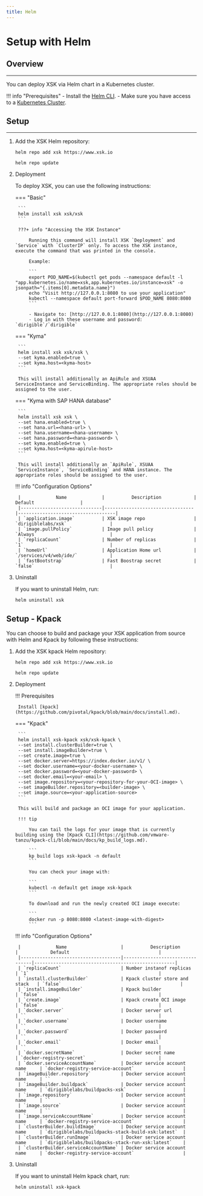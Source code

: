 ```yaml
---
title: Helm
---
```


Setup with Helm
===

## Overview
---

You can deploy XSK via Helm chart in a Kubernetes cluster.

!!! info "Prerequisites"
    - Install the [Helm CLI](https://helm.sh/docs/intro/install/#helm).
    - Make sure you have access to a [Kubernetes Cluster](https://kubernetes.io/docs/setup/).

## Setup
---

1. Add the XSK Helm repository:

    ```
    helm repo add xsk https://www.xsk.io

    helm repo update
    ```

1. Deployment

    To deploy XSK, you can use the following instructions:


    === "Basic"

        ```
        helm install xsk xsk/xsk
        ```

        ???+ info "Accessing the XSK Instance"
            
            Running this command will install XSK `Deployment` and `Service` with `ClusterIP` only. To access the XSK instance, execute the command that was printed in the console.

            Example:

            ```
            export POD_NAME=$(kubectl get pods --namespace default -l "app.kubernetes.io/name=xsk,app.kubernetes.io/instance=xsk" -o jsonpath="{.items[0].metadata.name}")
            echo "Visit http://127.0.0.1:8080 to use your application"
            kubectl --namespace default port-forward $POD_NAME 8080:8080    
            ```

            - Navigate to: [http://127.0.0.1:8080](http://127.0.0.1:8080)
            - Log in with these username and password: `dirigible`/`dirigible`

    === "Kyma"

        ```
        helm install xsk xsk/xsk \
        --set kyma.enabled=true \
        --set kyma.host=<kyma-host>
        ```

        This will install additionally an ApiRule and XSUAA ServiceInstance and ServiceBinding. The appropriate roles should be assigned to the user.

    === "Kyma with SAP HANA database"

        ```
        helm install xsk xsk \
        --set hana.enabled=true \
        --set hana.url=<hana-url> \
        --set hana.username=<hana-username> \
        --set hana.password=<hana-password> \
        --set kyma.enabled=true \
        --set kyma.host=<kyma-apirule-host>
        ```

        This will install additionally an `ApiRule`, XSUAA `ServiceInstance`, `ServiceBinding` and HANA instance. The appropriate roles should be assigned to the user.

    !!! info "Configuration Options"
        
        |             Name             |          Description            |            Default                 |
        |------------------------------|---------------------------------|------------------------------------|
        | `application.image`          | XSK image repo                  | `dirigiblelabs/xsk`                |
        | `image.pullPolicy`           | Image pull policy               | `Always`                           |
        | `replicaCount`               | Number of replicas              | `1`                                |
        | `homeUrl`                    | Application Home url            | `/services/v4/web/ide/`            |
        | `fastBootstrap`              | Fast Boostrap secret            | `false`                            |

1. Uninstall

    If you want to uninstall Helm, run:

    ```
    helm uninstall xsk
    ```

## Setup - Kpack

You can choose to build and package your XSK application from source with Helm and Kpack by following these instructions:

1. Add the XSK kpack Helm repository:

    ```
    helm repo add xsk https://www.xsk.io

    helm repo update
    ```

1. Deployment

    !!! Prerequisites

        Install [kpack](https://github.com/pivotal/kpack/blob/main/docs/install.md).
    
    === "Kpack"

        ```
        helm install xsk-kpack xsk/xsk-kpack \
        --set install.clusterBuilder=true \
        --set install.imageBuilder=true \
        --set create.image=true \
        --set docker.server=https://index.docker.io/v1/ \
        --set docker.username=<your-docker-username> \
        --set docker.password=<your-docker-password> \
        --set docker.email=<your-email> \
        --set image.repository=<your-repository-for-your-OCI-image> \
        --set imageBuilder.repository=<builder-image> \
        --set image.source=<your-application-source>
        ```

        This will build and package an OCI image for your application.

        !!! tip

            You can tail the logs for your image that is currently building using the [Kpack CLI](https://github.com/vmware-tanzu/kpack-cli/blob/main/docs/kp_build_logs.md).

            ```
            kp build logs xsk-kpack -n default
            ```

            You can check your image with:

            ```
            kubectl -n default get image xsk-kpack
            ```

            To download and run the newly created OCI image execute:

            ```
            docker run -p 8080:8080 <latest-image-with-digest>
            ```

    !!! info "Configuration Options"

        |             Name                    |          Description            |            Default                                 |
        |-------------------------------------|---------------------------------|----------------------------------------------------|
        | `replicaCount`                      | Number instanof replicas        | `1`                                                |
        | `install.clusterBuilder`            | Kpack cluster store and stack   | `false`                                            |
        | `install.imageBuilder`              | Kpack builder                   | `false`                                            |
        | `create.image`                      | Kpack create OCI image          | `false`                                            |
        | `docker.server`                     | Docker server url               | ``                                                 |
        | `docker.username`                   | Docker username                 | ``                                                 |
        | `docker.password`                   | Docker password                 | ``                                                 |
        | `docker.email`                      | Docker email                    | ``                                                 |
        | `docker.secretName`                 | Docker secret name              | `docker-registry-secret`                           |
        | `docker.serviceAccountName`         | Docker service account name     | `docker-registry-service-account`                  |
        | `imageBuilder.repository`           | Docker service account name     | ``                                                 |
        | `imageBuilder.buildpack`            | Docker service account name     | `dirigiblelabs/buildpacks-xsk`                     |
        | `image.repository`                  | Docker service account name     | ``                                                 |
        | `image.source`                      | Docker service account name     | ``                                                 |
        | `image.serviceAccountName`          | Docker service account name     | `docker-registry-service-account`                  |
        | `clusterBuilder.buildImage`         | Docker service account name     | `dirigiblelabs/buildpacks-stack-build-xsk:latest`  |
        | `clusterBuilder.runImage`           | Docker service account name     | `dirigiblelabs/buildpacks-stack-run-xsk:latest`    |
        | `clusterBuilder.serviceAccountName` | Docker service account name     | `docker-registry-service-account`                  |

1. Uninstall

    If you want to uninstall Helm kpack chart, run:

    ```
    helm uninstall xsk-kpack
    ```            
